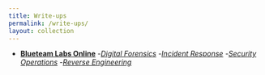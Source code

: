 ```yaml
---
title: Write-ups
permalink: /write-ups/
layout: collection
---
```


- **[Blueteam Labs Online](/write-ups/btlo)**
  -_[Digital Forensics](/write-ups/btlo/digital_forensics)_
  -_[Incident Response](/write-ups/btlo/incident_response)_
  -_[Security Operations](/write-ups/btlo/security_operations)_
  -_[Reverse Engineering](/write-ups/btlo/reverse_engineering)_
